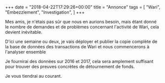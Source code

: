 +++
date = "2018-04-22T17:29:26+00:00"
title = "Annonce"
tags = [
    "Wari",
    "Embezzlement",
    "Investigation",
]
+++

Mes amis,  je n'étais pas sûr que nous en aurions besoin, mais étant donné le nombre de demandes et de problèmes concernant l'activité de Wari, cela devient inévitable.

D'ici une semaine ou deux, je vais déployer et publier la copie complète de la base de données des transactions de Wari et nous commencerons à l'analyser ensemble

Je fournirai des données sur 2016 et 2017, cela sera amplement suffisant pour trouver des preuves concrètes de détournement de fonds.

Je vous tiendrai au courant.

<!--more-->
